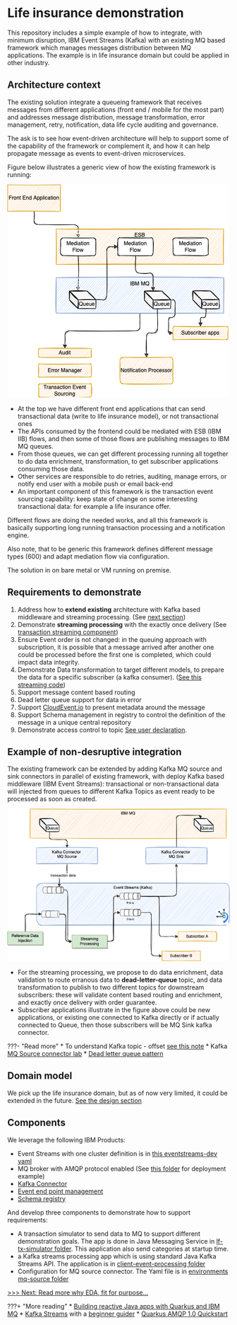 # Life insurance demonstration

This repository includes a simple example of how to integrate, with minimum disruption, IBM Event Streams (Kafka) with an existing MQ based framework which manages messages distribution between MQ applications. The example is in life insurance domain but could be applied in other industry. 

## Architecture context

The existing solution integrate a queueing framework that receives messages from different applications (front end / mobile for the most part) and addresses message distribution, message transformation, error management, retry, notification, data life cycle auditing and governance.

The ask is to see how event-driven architecture will help to support some of the capability of the framework or complement it, and how it can help propagate message as events to event-driven microservices.

Figure below illustrates a generic view of how the existing framework is running:

![](./images/existing.png)

* At the top we have different front end applications that can send transactional data (write to life insurance model), or not transactional ones
* The APIs consumed by the frontend could be mediated with ESB (IBM IIB) flows, and then some of those flows are publishing messages to IBM MQ queues. 
* From those queues, we can get different processing running all together to do data enrichment, transformation, to get subscriber applications consuming those data.
* Other services are responsible to do retries, auditing, manage errors, or notify end user with a mobile push or email back-end 
* An important component of this framework is the transaction event sourcing capability: keep state of change on some interesting transactional data: for example a life insurance offer.

Different flows are doing the needed works, and all this framework is basically supporting long running transaction processing and a notification engine.

Also note, that to be generic this framework defines different message types (600) and adapt mediation flow via configuration.

The solution in on bare metal or VM running on premise.
## Requirements to demonstrate

1. Address how to **extend existing** architecture with Kafka based middleware and streaming processing. (See [next section](/#example-of-non-desruptive-integration))
1. Demonstrate **streaming processing** with the exactly once delivery (See [transaction streaming component](./design/#the-client-event-stream-processing))
1. Ensure Event order is not changed: in the queuing approach with subscription, it is possible that a message arrived after another one could be processed before the first one is completed, which could impact data integrity.
1. Demonstrate Data transformation to target different models, to prepare the data for a specific subscriber (a kafka consumer). ([See this streaming code](https://github.com/jbcodeforce/life-insurance-demo/blob/5902d817e1ad2b47880df2988e384b6bec5470b0/client-event-processing/src/main/java/org/acme/domain/TopologyProducer.java#L97)) 
1. Support message content based routing
1. Dead letter queue support for data in error
1. Support [CloudEvent.io](http://cloudevent.io/) to present metadata around the message
1. Support Schema management in registry to control the definition of the message in a unique central repository
1. Demonstrate access control to topic [See user declaration](https://github.com/jbcodeforce/life-insurance-demo/blob/main/environments/lf-demo/services/ibm-eventstreams/base/tls-user.yaml). 

## Example of non-desruptive integration

The existing framework can be extended by adding Kafka MQ source and sink connectors in parallel of existing framework, with deploy Kafka based middleware (IBM Event Streams): transactional or non-transactional data will injected from queues to different Kafka Topics as event ready to be processed as soon as created.

![](./images/es-integration.png)


* For the streaming processing, we propose to do data enrichment, data validation to route erranous data to **dead-letter-queue** topic, and data transformation to publish to two different topics for downstream subscribers: these will validate content based routing and enrichment, and exactly once delivery with order guarantee.
* Subscriber applications illustrate in the figure above could be new applications, or existing one connected to Kafka directly or if actually connected to Queue, then those subscribers will be MQ Sink kafka connector.

???- "Read more"
    * To understand Kafka topic - offset [see this note](https://ibm-cloud-architecture.github.io/refarch-eda/technology/kafka-overview/#topics)
    * Kafka [MQ Source connector lab](https://ibm-cloud-architecture.github.io/refarch-eda/use-cases/connect-mq/)
    * [Dead letter queue pattern](https://ibm-cloud-architecture.github.io/refarch-eda/patterns/dlq/)
## Domain model

We pick up the life insurance domain, but as of now very limited, it could be extended in the future. [See the design section](./design/#simple-domain-model-for-client)
## Components 

We leverage the following IBM Products:

* Event Streams with one cluster definition is in [this eventstreams-dev yaml](https://github.com/jbcodeforce/life-insurance-demo/blob/main/environments/lf-demo/services/ibm-eventstreams/base/eventstreams-dev.yaml)
* MQ broker with AMQP protocol enabled (See [this folder](https://github.com/jbcodeforce/life-insurance-demo/tree/main/environments/lf-demo/services/ibm-mq/base) for deployment example)
* [Kafka Connector](https://github.com/jbcodeforce/life-insurance-demo/tree/main/environments/lf-demo/services/kconnect)
* [Event end point management](https://www.ibm.com/docs/en/cloud-paks/cp-integration/2022.2?topic=integrations-socializing-your-kafka-event-sources)
* [Schema registry](https://ibm.github.io/event-streams/schemas/overview/)

And develop three components to demonstrate how to support requirements:

* A transaction simulator to send data to MQ to support different demonstration goals. The app is done in Java Messaging Service in [lf-tx-simulator folder](https://github.com/jbcodeforce/life-insurance-demo/tree/main/lf-tx-simulator). This application also send categories at startup time.
* a Kafka streams processing app which is using standard Java Kafka Streams API. The application is in [client-event-processing folder](https://github.com/jbcodeforce/life-insurance-demo/tree/main/client-event-processing) 
* Configuration for MQ source connector. The Yaml file is in [environments mq-source folder](https://github.com/jbcodeforce/life-insurance-demo/tree/main/environments/lf-demo/apps/mq-source)


[>>> Next: Read more why EDA, fit for purpose...](./eda.md)

???+ "More reading"
    * [Building reactive Java apps with Quarkus and IBM MQ](https://developer.ibm.com/tutorials/mq-building-cloud-native-reactive-java-messaging-applications/)
    * [Kafka Streams](https://ibm-cloud-architecture.github.io/refarch-eda/technology/kafka-streams/) with a [beginner guider](https://ibm-cloud-architecture.github.io/eda-tech-academy/lab2/kstream/)
    * [Quarkus AMQP 1.0 Quickstart](https://quarkus.io/guides/amqp)